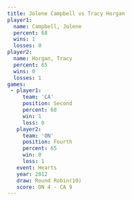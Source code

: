 ```yaml
---
title: Jolene Campbell vs Tracy Horgan
player1:                
  name: Campbell, Jolene
  percent: 68           
  wins: 1               
  losses: 0             
player2:                
  name: Horgan, Tracy   
  percent: 65           
  wins: 0               
  losses: 1             
games:
 - player1:          
     team: 'CA'      
     position: Second
     percent: 68     
     win: 1          
     loss: 0         
   player2:          
     team: 'ON'      
     position: Fourth
     percent: 65     
     win: 0          
     loss: 1         
   event: Hearts        
   year: 2012           
   draw: Round Robin(10)
   score: ON 4 - CA 9   
---
```

